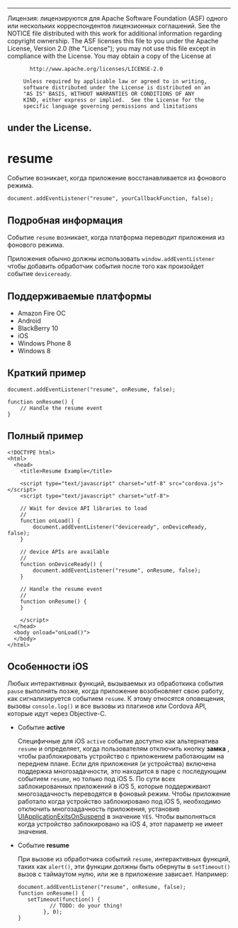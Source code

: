 * * *

Лицензия: лицензируются для Apache Software Foundation (ASF) одного или нескольких корреспондентов лицензионных соглашений. See the NOTICE file distributed with this work for additional information regarding copyright ownership. The ASF licenses this file to you under the Apache License, Version 2.0 (the "License"); you may not use this file except in compliance with the License. You may obtain a copy of the License at

           http://www.apache.org/licenses/LICENSE-2.0
    
         Unless required by applicable law or agreed to in writing,
         software distributed under the License is distributed on an
         "AS IS" BASIS, WITHOUT WARRANTIES OR CONDITIONS OF ANY
         KIND, either express or implied.  See the License for the
         specific language governing permissions and limitations
    

## under the License.

# resume

Событие возникает, когда приложение восстанавливается из фонового режима.

    document.addEventListener("resume", yourCallbackFunction, false);
    

## Подробная информация

Событие `resume` возникает, когда платформа переводит приложения из фонового режима.

Приложения обычно должны использовать `window.addEventListener` чтобы добавить обработчик события после того как произойдет событие `deviceready`.

## Поддерживаемые платформы

*   Amazon Fire ОС
*   Android
*   BlackBerry 10
*   iOS
*   Windows Phone 8
*   Windows 8

## Краткий пример

    document.addEventListener("resume", onResume, false);
    
    function onResume() {
        // Handle the resume event
    }
    

## Полный пример

    <!DOCTYPE html>
    <html>
      <head>
        <title>Resume Example</title>
    
        <script type="text/javascript" charset="utf-8" src="cordova.js"></script>
        <script type="text/javascript" charset="utf-8">
    
        // Wait for device API libraries to load
        //
        function onLoad() {
            document.addEventListener("deviceready", onDeviceReady, false);
        }
    
        // device APIs are available
        //
        function onDeviceReady() {
            document.addEventListener("resume", onResume, false);
        }
    
        // Handle the resume event
        //
        function onResume() {
        }
    
        </script>
      </head>
      <body onload="onLoad()">
      </body>
    </html>
    

## Особенности iOS

Любых интерактивных функций, вызываемых из обработкика события `pause` выполнять позже, когда приложение возобновляет свою работу, как сигнализируется событием `resume`. К этому относятся оповещения, вызовы `console.log()` и все вызовы из плагинов или Cordova API, которые идут через Objective-C.

*   Событие **active**
    
    Специфичные для iOS `active` событие доступно как альтернатива `resume` и определяет, когда пользователям отключить кнопку **замка** , чтобы разблокировать устройство с приложением работающим на переднем плане. Если для приложения (и устройства) включена поддержка многозадачности, это находится в паре с последующим событием `resume`, но только под iOS 5. По сути всех заблокированных приложений в iOS 5, которые поддерживают многозадачность переводятся в фоновый режим. Чтобы приложение работало когда устройство заблокировано под iOS 5, необходимо отключить многозадачность приложения, установив [UIApplicationExitsOnSuspend][1] в значение `YES`. Чтобы выполняться когда устройство заблокировано на iOS 4, этот параметр не имеет значения.

*   Событие **resume**
    
    При вызове из обработчика событий `resume`, интерактивных функций, таких как `alert()`, эти функции должны быть обернуты в `setTimeout()` вызов с таймаутом нулю, или же в приложение зависает. Например:
    
        document.addEventListener("resume", onResume, false);
        function onResume() {
           setTimeout(function() {
                  // TODO: do your thing!
                }, 0);
        }
        

 [1]: http://developer.apple.com/library/ios/#documentation/general/Reference/InfoPlistKeyReference/Articles/iPhoneOSKeys.html